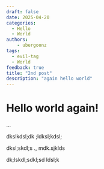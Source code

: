 ```yaml
---
draft: false 
date: 2025-04-20 
categories:
  - Hello
  - World
authors: 
    - ubergoonz
tags:
  - evil-tag
  - World
feedback: true
title: "2nd post"
description: "again hello world"
---
```


# Hello world again!
...

dkslkdsl;dk ;ldksl;kdsl;

dksl;skdl;s ., mdk.sjklds

<p hidden>#more</p>

dk;lskdl;sdkl;sd
ldsl;k


